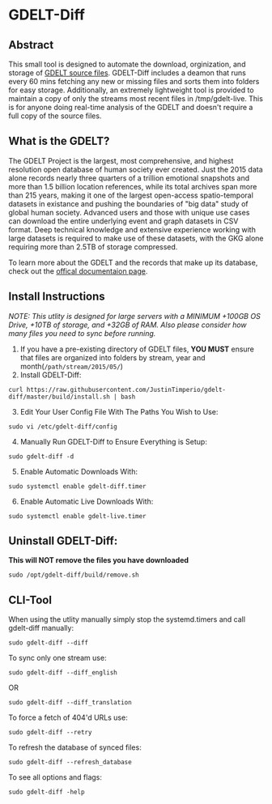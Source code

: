 # GDELT-Diff
  
## Abstract
This small tool is designed to automate the download, orginization, and storage of [GDELT source files](https://www.gdeltproject.org/data.html#rawdatafiles). GDELT-Diff includes a deamon that runs every 60 mins fetching any new or missing files and sorts them into folders for easy storage. Additionally, an extremely lightweight tool is provided to maintain a copy of only the streams most recent files in /tmp/gdelt-live. This is for anyone doing real-time analysis of the GDELT and doesn't require a full copy of the source files.

## What is the GDELT?
The GDELT Project is the largest, most comprehensive, and highest resolution open database of human society ever created. Just the 2015 data alone records nearly three quarters of a trillion emotional snapshots and more than 1.5 billion location references, while its total archives span more than 215 years, making it one of the largest open-access spatio-temporal datasets in existance and pushing the boundaries of "big data" study of global human society. Advanced users and those with unique use cases can download the entire underlying event and graph datasets in CSV format. Deep technical knowledge and extensive experience working with large datasets is required to make use of these datasets, with the GKG alone requiring more than 2.5TB of storage compressed.

To learn more about the GDELT and the records that make up its database, check out the [offical documentaion page](https://www.gdeltproject.org/data.html#documentation).
  
## Install Instructions  
_NOTE: This utlity is designed for large servers with a MINIMUM +100GB OS Drive, +10TB of storage, and +32GB of RAM. Also please consider how many files you need to sync before running._  
  
1. If you have a pre-existing directory of GDELT files, **YOU MUST** ensure that files are organized into folders by stream, year and month(`/path/stream/2015/05/`) 
2. Install GDELT-Diff:
```
curl https://raw.githubusercontent.com/JustinTimperio/gdelt-diff/master/build/install.sh | bash
```
3. Edit Your User Config File With The Paths You Wish to Use:
```
sudo vi /etc/gdelt-diff/config
```
4. Manually Run GDELT-Diff to Ensure Everything is Setup:
```
sudo gdelt-diff -d
```
5. Enable Automatic Downloads With:
```
sudo systemctl enable gdelt-diff.timer
```
6. Enable Automatic Live Downloads With:
```
sudo systemctl enable gdelt-live.timer
```

## Uninstall GDELT-Diff:
**This will NOT remove the files you have downloaded**
```
sudo /opt/gdelt-diff/build/remove.sh
```

## CLI-Tool
When using the utlity manually simply stop the systemd.timers and call gdelt-diff manually:
```
sudo gdelt-diff --diff
```

To sync only one stream use:
```
sudo gdelt-diff --diff_english
```
OR
```
sudo gdelt-diff --diff_translation
```

To force a fetch of  404'd URLs use:
```
sudo gdelt-diff --retry
```

To refresh the database of synced files:
```
sudo gdelt-diff --refresh_database
```

To see all options and flags:
```
sudo gdelt-diff -help
```
